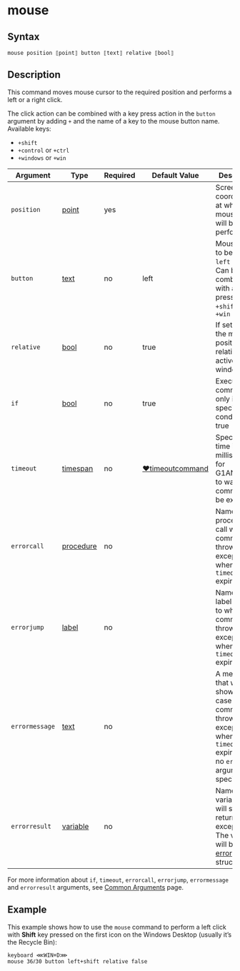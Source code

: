 # mouse

## Syntax

```G1ANT
mouse position ⟦point⟧ button ⟦text⟧ relative ⟦bool⟧
```

## Description

This command moves mouse cursor to the required position and performs a left or a right click.

The click action can be combined with a key press action in the `button` argument by adding `+` and the name of a key to the mouse button name. Available keys:

- `+shift`
- `+control` or `+ctrl`
- `+windows` or `+win`

| Argument | Type | Required | Default Value | Description |
| -------- | ---- | -------- | ------------- | ----------- |
|`position`| [point](https://github.com/G1ANT-Robot/G1ANT.Manual/blob/master/G1ANT-Language/Structures/point.md) | yes |  | Screen coordinates at which a mouse click will be performed |
|`button`| [text](https://manual.g1ant.com/link/G1ANT.Language/G1ANT.Language/Structures/TextStructure.md) | no | left | Mouse button to be clicked: `left` or `right`. Can be combined with a key press action: `+shift`, `+ctrl`, `+win` |
|`relative`| [bool](https://manual.g1ant.com/link/G1ANT.Language/G1ANT.Language/Structures/BooleanStructure.md) | no | true | If set to true, the mouse position is relative to the active window |
| `if`           | [bool](https://manual.g1ant.com/link/G1ANT.Language/G1ANT.Language/Structures/BooleanStructure.md) | no       | true                                                        | Executes the command only if a specified condition is true   |
| `timeout`      | [timespan](https://manual.g1ant.com/link/G1ANT.Language/G1ANT.Language/Structures/TimeSpanStructure.md) | no       | [♥timeoutcommand](G1ANT.Language/G1ANT.Addon.Core/Variables/TimeoutCommandVariable.md) | Specifies time in milliseconds for G1ANT.Robot to wait for the command to be executed |
| `errorcall`    | [procedure](https://manual.g1ant.com/link/G1ANT.Language/G1ANT.Language/Structures/ProcedureStructure.md) | no       |                                                             | Name of a procedure to call when the command throws an exception or when a given `timeout` expires |
| `errorjump`    | [label](https://manual.g1ant.com/link/G1ANT.Language/G1ANT.Language/Structures/LabelStructure.md) | no       |                                                             | Name of the label to jump to when the command throws an exception or when a given `timeout` expires |
| `errormessage` | [text](https://manual.g1ant.com/link/G1ANT.Language/G1ANT.Language/Structures/TextStructure.md) | no       |                                                             | A message that will be shown in case the command throws an exception or when a given `timeout` expires, and no `errorjump` argument is specified |
| `errorresult`  | [variable](https://manual.g1ant.com/link/G1ANT.Language/G1ANT.Language/Structures/VariableStructure.md) | no       |                                                             | Name of a variable that will store the returned exception. The variable will be of [error](G1ANT.Language/G1ANT.Language/Structures/ErrorStructure.md) structure  |

For more information about `if`, `timeout`, `errorcall`, `errorjump`, `errormessage` and `errorresult` arguments, see [Common Arguments](https://manual.g1ant.com/link/G1ANT.Manual/appendices/common-arguments.md) page.

## Example

This example shows how to use the `mouse` command to perform a left click with **Shift** key pressed on the first icon on the Windows Desktop (usually it’s the Recycle Bin):

```G1ANT
keyboard ⋘WIN+D⋙
mouse 36⫽30 button left+shift relative false
```

